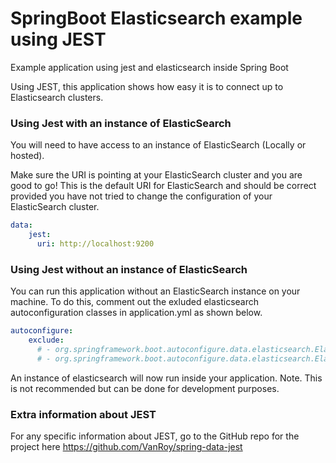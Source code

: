 # SpringBoot Elasticsearch example using JEST
Example application using jest and elasticsearch inside Spring Boot

Using JEST, this application shows how easy it is to connect up to Elasticsearch clusters.

### Using Jest with an instance of ElasticSearch

You will need to have access to an instance of ElasticSearch (Locally or hosted).

Make sure the URI is pointing at your ElasticSearch cluster and you are good to go!
This is the default URI for ElasticSearch and should be correct provided you have not tried to change the configuration of your ElasticSearch cluster.

```yml
data:
    jest:
      uri: http://localhost:9200
```

### Using Jest without an instance of ElasticSearch

You can run this application without an ElasticSearch instance on your machine. To do this, comment out the exluded elasticsearch autoconfiguration classes in application.yml as shown below.

```yml
autoconfigure:
    exclude:
      # - org.springframework.boot.autoconfigure.data.elasticsearch.ElasticsearchDataAutoConfiguration
      # - org.springframework.boot.autoconfigure.data.elasticsearch.ElasticsearchAutoConfiguration
```

An instance of elasticsearch will now run inside your application.
Note. This is not recommended but can be done for development purposes.

### Extra information about JEST

For any specific information about JEST, go to the GitHub repo for the project here https://github.com/VanRoy/spring-data-jest
